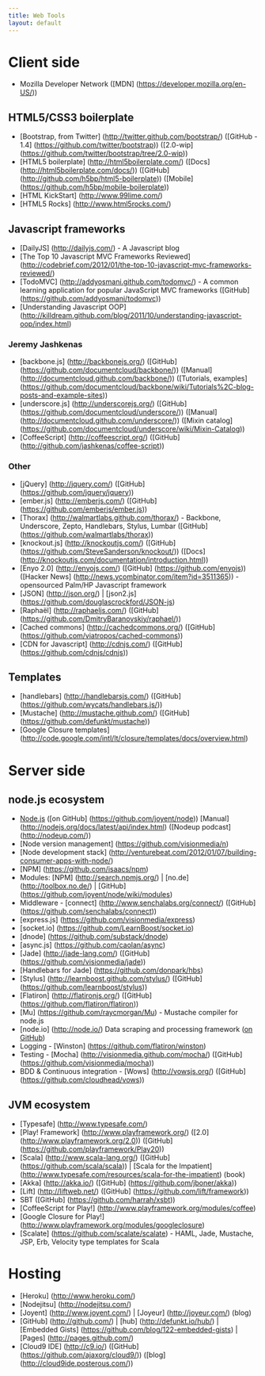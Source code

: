 ```yaml
---
title: Web Tools
layout: default
---
```


# Client side

* Mozilla Developer Network ([MDN] (https://developer.mozilla.org/en-US/))

## HTML5/CSS3 boilerplate

* [Bootstrap, from Twitter] (http://twitter.github.com/bootstrap/) ([GitHub - 1.4] (https://github.com/twitter/bootstrap)) ([2.0-wip] (https://github.com/twitter/bootstrap/tree/2.0-wip))
* [HTML5 boilerplate] (http://html5boilerplate.com/) ([Docs] (http://html5boilerplate.com/docs/)) ([GitHub] (http://github.com/h5bp/html5-boilerplate)) ([Mobile] (https://github.com/h5bp/mobile-boilerplate))
* [HTML KickStart] (http://www.99lime.com/)
* [HTML5 Rocks] (http://www.html5rocks.com/)

## Javascript frameworks

* [DailyJS] (http://dailyjs.com/) - A Javascript blog
* [The Top 10 Javascript MVC Frameworks Reviewed] (http://codebrief.com/2012/01/the-top-10-javascript-mvc-frameworks-reviewed/)
* [TodoMVC] (http://addyosmani.github.com/todomvc/) - A common learning application for popular JavaScript MVC frameworks ([GitHub] (https://github.com/addyosmani/todomvc))
* [Understanding Javascript OOP] (http://killdream.github.com/blog/2011/10/understanding-javascript-oop/index.html)

### Jeremy Jashkenas

* [backbone.js] (http://backbonejs.org/) ([GitHub] (https://github.com/documentcloud/backbone/)) ([Manual] (http://documentcloud.github.com/backbone/))
([Tutorials, examples] (https://github.com/documentcloud/backbone/wiki/Tutorials%2C-blog-posts-and-example-sites))
* [underscore.js] (http://underscorejs.org/) ([GitHub] (https://github.com/documentcloud/underscore/)) ([Manual] (http://documentcloud.github.com/underscore/))
([Mixin catalog] (https://github.com/documentcloud/underscore/wiki/Mixin-Catalog))
* [CoffeeScript] (http://coffeescript.org/) ([GitHub] (http://github.com/jashkenas/coffee-script))

### Other

* [jQuery] (http://jquery.com/) ([GitHub] (https://github.com/jquery/jquery))
* [ember.js] (http://emberjs.com/) ([GitHub] (https://github.com/emberjs/ember.js))
* [Thorax] (http://walmartlabs.github.com/thorax/) - Backbone, Underscore, Zepto, Handlebars, Stylus, Lumbar ([GitHub] (https://github.com/walmartlabs/thorax))
* [knockout.js] (http://knockoutjs.com/) ([GitHub] (https://github.com/SteveSanderson/knockout/)) ([Docs] (http://knockoutjs.com/documentation/introduction.html))
* [Enyo 2.0] (http://enyojs.com/) ([GitHub] (https://github.com/enyojs)) ([Hacker News] (http://news.ycombinator.com/item?id=3511365)) - opensourced Palm/HP Javascript framework
* [JSON] (http://json.org/) | [json2.js] (https://github.com/douglascrockford/JSON-js)
* [Raphaël] (http://raphaeljs.com/) ([GitHub] (https://github.com/DmitryBaranovskiy/raphael/))
* [Cached commons] (http://cachedcommons.org/) ([GitHub] (https://github.com/viatropos/cached-commons))
* [CDN for Javascript] (http://cdnjs.com/) ([GitHub] (https://github.com/cdnjs/cdnjs))

## Templates

* [handlebars] (http://handlebarsjs.com/) ([GitHub] (https://github.com/wycats/handlebars.js/))
* [Mustache] (http://mustache.github.com/) ([GitHub] (https://github.com/defunkt/mustache))
* [Google Closure templates] (http://code.google.com/intl/lt/closure/templates/docs/overview.html)

# Server side

## node.js ecosystem

* [Node.js](http://nodejs.org/) ([on GitHub] (https://github.com/joyent/node)) [Manual] (http://nodejs.org/docs/latest/api/index.html) ([Nodeup podcast] (http://nodeup.com/))
* [Node version management] (https://github.com/visionmedia/n)
* [Node development stack] (http://venturebeat.com/2012/01/07/building-consumer-apps-with-node/)
* [NPM] (https://github.com/isaacs/npm)
* Modules: [NPM] (http://search.npmjs.org/) | [no.de] (http://toolbox.no.de/) | [GitHub] (https://github.com/joyent/node/wiki/modules)
* Middleware - [connect] (http://www.senchalabs.org/connect/) ([GitHub] (https://github.com/senchalabs/connect))
* [express.js] (https://github.com/visionmedia/express)
* [socket.io] (https://github.com/LearnBoost/socket.io)
* [dnode] (https://github.com/substack/dnode)
* [async.js] (https://github.com/caolan/async)
* [Jade] (http://jade-lang.com/) ([GitHub] (https://github.com/visionmedia/jade))
* [Handlebars for Jade] (https://github.com/donpark/hbs)
* [Stylus] (http://learnboost.github.com/stylus/) ([GitHub] (https://github.com/learnboost/stylus))
* [Flatiron] (http://flatironjs.org/) ([GitHub] (https://github.com/flatiron/flatiron))
* [Mu] (https://github.com/raycmorgan/Mu) - Mustache compiler for node.js
* [node.io] (http://node.io/) Data scraping and processing framework ([on GitHub](https://github.com/chriso/node.io))
* Logging - [Winston] (https://github.com/flatiron/winston)
* Testing - [Mocha] (http://visionmedia.github.com/mocha/) ([GitHub] (https://github.com/visionmedia/mocha))
* BDD & Continuous integration - [Wows] (http://vowsjs.org/) ([GitHub] (https://github.com/cloudhead/vows))

## JVM ecosystem

* [Typesafe] (http://www.typesafe.com/)
* [Play! Framework] (http://www.playframework.org/) ([2.0] (http://www.playframework.org/2.0)) ([GitHub] (https://github.com/playframework/Play20))
* [Scala] (http://www.scala-lang.org/) ([GitHub] (https://github.com/scala/scala)) | [Scala for the Impatient] (http://www.typesafe.com/resources/scala-for-the-impatient) (book)
* [Akka] (http://akka.io/) ([GitHub] (https://github.com/jboner/akka))
* [Lift] (http://liftweb.net/) ([GitHub] (https://github.com/lift/framework))
* SBT ([GitHub] (https://github.com/harrah/xsbt))
* [CoffeeScript for Play!] (http://www.playframework.org/modules/coffee)
* [Google Closure for Play!] (http://www.playframework.org/modules/googleclosure)
* [Scalate] (https://github.com/scalate/scalate) - HAML, Jade, Mustache, JSP, Erb, Velocity type templates for Scala

# Hosting

* [Heroku] (http://www.heroku.com/)
* [Nodejitsu] (http://nodejitsu.com/)
* [Joyent] (http://www.joyent.com/) | [Joyeur] (http://joyeur.com/) (blog)
* [GitHub] (http://github.com/) | [hub] (http://defunkt.io/hub/) | [Embedded Gists] (https://github.com/blog/122-embedded-gists) | [Pages] (http://pages.github.com/)
* [Cloud9 IDE] (http://c9.io/) ([GitHub] (https://github.com/ajaxorg/cloud9/)) ([blog] (http://cloud9ide.posterous.com/))
